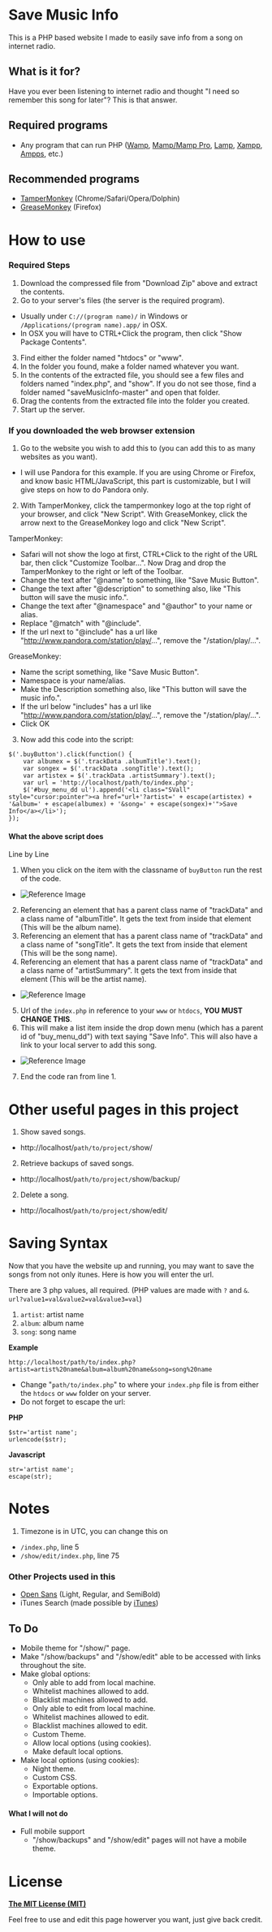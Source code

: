 # Save Music Info

This is a PHP based website I made to easily save info from a song on internet radio.

## What is it for?

Have you ever been listening to internet radio and thought "I need so remember this song for later"?  This is that answer.

## Required programs

* Any program that can run PHP ([Wamp](http://www.wampserver.com/en/), [Mamp/Mamp Pro](https://www.mamp.info/en/),  [Lamp](https://en.wikipedia.org/wiki/LAMP_\(software_bundle\)#External_links),  [Xampp](https://www.apachefriends.org/index.html),  [Ampps](http://www.ampps.com/), etc.)

## Recommended programs

* [TamperMonkey](http://tampermonkey.net/) (Chrome/Safari/Opera/Dolphin)
* [GreaseMonkey](https://addons.mozilla.org/en-US/firefox/addon/greasemonkey/) (Firefox)

# How to use

### Required Steps

1. Download the compressed file from "Download Zip" above and extract the contents.
2. Go to your server's files (the server is the required program).
 * Usually under `C://(program name)/` in Windows or `/Applications/(program name).app/` in OSX.
 * In OSX you will have to CTRL+Click the program, then click "Show Package Contents".
3. Find either the folder named "htdocs" or "www".
4. In the folder you found, make a folder named whatever you want.
5. In the contents of the extracted file, you should see a few files and folders named "index.php", and "show".  If you do not see those, find a folder named "saveMusicInfo-master" and open that folder.
6. Drag the contents from the extracted file into the folder you created.
7. Start up the server.

### If you downloaded the web browser extension

1. Go to the website you wish to add this to (you can add this to as many websites as you want).
 * I will use Pandora for this example.  If you are using Chrome or Firefox, and know basic HTML/JavaScript, this part is customizable, but I will give steps on how to do Pandora only.
2. With TamperMonkey, click the tampermonkey logo at the top right of your browser, and click "New Script".  With GreaseMonkey, click the arrow next to the GreaseMonkey logo and click "New Script".


 TamperMonkey:
  * Safari will not show the logo at first, CTRL+Click to the right of the URL bar, then click "Customize Toolbar...".  Now Drag and drop the TamperMonkey to the right or left of the Toolbar.
  * Change the text after "@name" to something, like "Save Music Button".
  * Change the text after "@description" to something also, like "This button will save the music info.".
  * Change the text after "@namespace" and "@author" to your name or alias.
  * Replace "@match" with "@include".
  * If the url next to "@include" has a url like "http://www.pandora.com/station/play/...", remove the "/station/play/...".
  
  
 GreaseMonkey:
  * Name the script something, like "Save Music Button".
  * Namespace is your name/alias.
  * Make the Description something also, like "This button will save the music info.".
  * If the url below "includes" has a url like "http://www.pandora.com/station/play/...", remove the "/station/play/...".
  * Click OK
3. Now add this code into the script:

```
$('.buyButton').click(function() {
    var albumex = $('.trackData .albumTitle').text();
    var songex = $('.trackData .songTitle').text();
    var artistex = $('.trackData .artistSummary').text();
    var url = 'http://localhost/path/to/index.php';
    $('#buy_menu_dd ul').append('<li class="SVall" style="cursor:pointer"><a href="url+'?artist=' + escape(artistex) + '&album=' + escape(albumex) + '&song=' + escape(songex)+'">Save Info</a></li>');
});
```

#### What the above script does

Line by Line

1. When you click on the item with the classname of `buyButton` run the rest of the code.
 * ![Reference Image](https://raw.githubusercontent.com/jaketr00/saveMusicInfo/master/resources/buyButton.png)
2. Referencing an element that has a parent class name of "trackData" and a class name of "albumTitle". It gets the text from inside that element (This will be the album name).
3. Referencing an element that has a parent class name of "trackData" and a class name of "songTitle". It gets the text from inside that element (This will be the song name).
4. Referencing an element that has a parent class name of "trackData" and a class name of "artistSummary". It gets the text from inside that element (This will be the artist name).
 * ![Reference Image](https://raw.githubusercontent.com/jaketr00/saveMusicInfo/master/resources/song%20info.png)
5. Url of the `index.php` in reference to your `www` or `htdocs`, **YOU MUST CHANGE THIS**.
6. This will make a list item inside the drop down menu (which has a parent id of "buy_menu_dd") with text saying "Save Info".  This will also have a link to your local server to add this song.
 * ![Reference Image](https://raw.githubusercontent.com/jaketr00/saveMusicInfo/master/resources/button.png)
7. End the code ran from line 1.

# Other useful pages in this project

1. Show saved songs.
 * http://localhost/`path/to/project/`show/
2. Retrieve backups of saved songs.
 * http://localhost/`path/to/project/`show/backup/
2. Delete a song.
 * http://localhost/`path/to/project/`show/edit/

# Saving Syntax

Now that you have the website up and running, you may want to save the songs from not only itunes.  Here is how you will enter the url.

There are 3 php values, all required. (PHP values are made with `?` and `&`.  `url?value1=val&value2=val&value3=val`)

1. `artist`: artist name
1. `album`: album name
1. `song`: song name

**Example**

`http://localhost/path/to/index.php?artist=artist%20name&album=album%20name&song=song%20name`

* Change "`path/to/index.php`" to where your `index.php` file is from either the `htdocs` or `www` folder on your server.
* Do not forget to escape the url:

**PHP**
```
$str='artist name';
urlencode($str);
```

**Javascript**
```
str='artist name';
escape(str);
```

# Notes

1. Timezone is in UTC, you can change this on
 * `/index.php`, line 5
 * `/show/edit/index.php`, line 75

### Other Projects used in this

* [Open Sans](https://www.google.com/fonts/specimen/Open+Sans) (Light, Regular, and SemiBold)
* iTunes Search (made possible by [iTunes](http://www.itunes.com/))

## To Do

* Mobile theme for "/show/" page.
* Make "/show/backups" and "/show/edit" able to be accessed with links throughout the site.
* Make global options:
  * Only able to add from local machine.
  * Whitelist machines allowed to add.
  * Blacklist machines allowed to add.
  * Only able to edit from local machine.
  * Whitelist machines allowed to edit.
  * Blacklist machines allowed to edit.
  * Custom Theme.
  * Allow local options (using cookies).
  * Make default local options.
* Make local options (using cookies):
  * Night theme.
  * Custom CSS.
  * Exportable options.
  * Importable options.

#### What I will not do

* Full mobile support
  * "/show/backups" and "/show/edit" pages will not have a mobile theme.

# License

[**The MIT License (MIT)**](https://github.com/jaketr00/saveMusicInfo/blob/visual/LICENSE.md)

Feel free to use and edit this page howerver you want, just give back credit.
